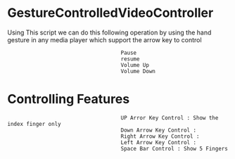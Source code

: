 # GestureControlledVideoController
Using This script we can do this following operation by using the hand gesture in any media player which support the arrow key to control


                                        Pause
                                        resume 
                                        Volume Up 
                                        Volume Down 



# Controlling Features
                                        UP Arror Key Control : Show the index finger only
                                        Down Arrow Key Control : 
                                        Right Arrow Key Control : 
                                        Left Arrow Key Control : 
                                        Space Bar Control : Show 5 Fingers
